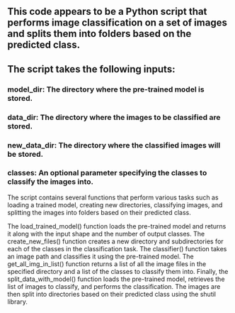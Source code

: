 ## This code appears to be a Python script that performs image classification on a set of images and splits them into folders based on the predicted class.

## The script takes the following inputs:

### model_dir: The directory where the pre-trained model is stored.
### data_dir: The directory where the images to be classified are stored.
### new_data_dir: The directory where the classified images will be stored.
### classes: An optional parameter specifying the classes to classify the images into.
The script contains several functions that perform various tasks such as loading a trained model, creating new directories, classifying images, and splitting the images into folders based on their predicted class.

The load_trained_model() function loads the pre-trained model and returns it along with the input shape and the number of output classes. The create_new_files() function creates a new directory and subdirectories for each of the classes in the classification task. The classifier() function takes an image path and classifies it using the pre-trained model. The get_all_img_in_list() function returns a list of all the image files in the specified directory and a list of the classes to classify them into. Finally, the split_data_with_model() function loads the pre-trained model, retrieves the list of images to classify, and performs the classification. The images are then split into directories based on their predicted class using the shutil library.
